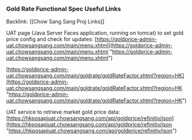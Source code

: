 ### Gold Rate Functional Spec Useful Links

Backlink: [[Chow Sang Sang Proj Links]]

UAT page (Java Server Faces application, running on tomcat) to set gold price config and check for updates: [https://goldprice-admin-uat.chowsangsang.com/main/menu.xhtml](https://goldprice-admin-uat.chowsangsang.com/main/menu.xhtml "https://goldprice-admin-uat.chowsangsang.com/main/menu.xhtml")

[https://goldprice-admin-uat.chowsangsang.com/main/goldrate/goldRateFactor.xhtml?region=HK](https://goldprice-admin-uat.chowsangsang.com/main/goldrate/goldRateFactor.xhtml?region=HK "https://goldprice-admin-uat.chowsangsang.com/main/goldrate/goldRateFactor.xhtml?region=HK")

UAT service to retrieve market gold price data:
[https://hkposapiuat.chowsangsang.com/api/goldprice/refinitiv/json](https://hkposapiuat.chowsangsang.com/api/goldprice/refinitiv/json "https://hkposapiuat.chowsangsang.com/api/goldprice/refinitiv/json")


